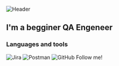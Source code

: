 ![Header](https://user-images.githubusercontent.com/113775068/194911002-d9a06bd2-1008-4bc6-9fab-d97f9a5cefbe.png)

## I'm a begginer QA Engeneer

### Languages and tools
![Jira](https://img.shields.io/badge/-JIRA-090909?style=for-the-badge&logo=Jira&logoColor=0000FF)
![Postman](https://img.shields.io/badge/-Postman-090909?style=for-the-badge&logo=Postman&logoColor=FFA500)
![GitHub](https://img.shields.io/badge/-GITHUB-090909?style=for-the-badge&logo=GITHUB&logoColor=ADD8E6)
Follow me!
